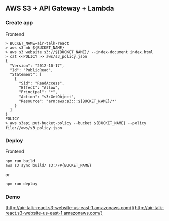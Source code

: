 ## AWS S3 + API Gateway + Lambda
### Create app
Frontend

```
> BUCKET_NAME=air-talk-react
> aws s3 mb ${BUCKET_NAME}
> aws s3 website s3://${BUCKET_NAME}/ --index-document index.html
> cat <<POLICY >> aws/s3_policy.json
{
  "Version": "2012-10-17",
  "Id": "PublicRead",
  "Statement": [
    {
      "Sid": "ReadAccess",
      "Effect": "Allow",
      "Principal": "*",
      "Action": "s3:GetObject",
      "Resource": "arn:aws:s3:::${BUCKET_NAME}/*"
    }
  ]
}
POLICY
> aws s3api put-bucket-policy --bucket ${BUCKET_NAME} --policy file://aws/s3_policy.json
```

### Deploy
Frontend

```
npm run build
aws s3 sync build/ s3://#{BUCKET_NAME}
```

or

```
npm run deploy
```

### Demo
[http://air-talk-react.s3-website-us-east-1.amazonaws.com/](http://air-talk-react.s3-website-us-east-1.amazonaws.com/)
